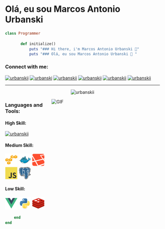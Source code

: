 # Olá, eu sou Marcos Antonio Urbanski
   
```ruby 
class Programmer
   
       def initialize()
           puts "### Hi there, i'm Marcos Antonio Urbanski 👋"
           puts "### Olá, eu sou Marcos Antonio Urbanski 👋 "

```


<p align="left">
    <h3 align="left">Connect with me:</h3>
    <a href="https://www.linkedin.com/in/marcosurbanski/" target="_blank"><img align="center" src="https://github.com/urbanskii/urbanskii/blob/main/linkedin.png?raw=true" alt="urbanskii" height="30" width="40" /></a>
    <a href="https://urbanskii.xyz" target="_blank"><img align="center" src="https://github.com/urbanskii/urbanskii/blob/main/chrome.png?raw=true" alt="urbanski" height="30" width="40" target="_blank"/></a>
    <a href="https://www.youtube.com/channel/UCEuuDExokKoZXvmiG_nWmIg" target="_blank"><img align="center" src="https://github.com/urbanskii/urbanskii/blob/main/youtube-v2.png?raw=true" alt="urbanskii" height="30" width="40"/></a>
    <a href="https://t.me/marurs369" target="_blank"><img align="center" src="https://github.com/urbanskii/urbanskii/blob/main/telegram.png?raw=true" alt="urbanskii" height="30" width="40"/></a>
    <a href="https://instagram.com/maurbanski" target="_blank"><img align="center" src="https://github.com/urbanskii/urbanskii/blob/main/instagram.png?raw=true" alt="urbanskii" height="30" width="40"/></a>
    <a href="https://fb.com/marcos.urbanski" target="_blank"><img align="center" src="https://github.com/urbanskii/urbanskii/blob/main/facebook.png?raw=true" alt="urbanskii" height="30" width="40" /></a>    
</p>

---

<p align="center"> <img src="https://komarev.com/ghpvc/?username=urbanskii" alt="urbanskii" /> </p>

<!--
<h3>Open Source Projects</h3>
<table>
    <thead align="center">
        <tr border: none;>
            <td><b>Id</b></td>
	    <td><b>Projects</b></td>
	    <td><b>Skills</b></td>
            <td><b>Stars</b></td>
            <td><b>Forks</b></td>
            <td><b>Issues</b></td>
            <td><b>Pull requests</b></td>
        </tr>
    </thead>
    <tbody>
	<tr>
		<td>1</td>
            	<td><a href="https://github.com/urbanskii/sale-factory"><b>Sales Factory</b></a></td>
		<td>Business / Developer</td>
            	<td><img alt="Stars" src="https://img.shields.io/github/stars/urbanskii/sale-factory?style=flat-square&labelColor=343b41" /></td>
            	<td><img alt="Forks" src="https://img.shields.io/github/forks/urbanskii/sale-factory?style=flat-square&labelColor=343b41" /></td>
            	<td><img alt="Issues" src="https://img.shields.io/github/issues/urbanskii/sale-factory?style=flat-square&labelColor=343b41" /></td>
            	<td><img alt="Pull Requests" src="https://img.shields.io/github/issues-pr/urbanskii/sale-factory?style=flat-square&labelColor=343b41" /></td>
    </tr>
        <tr>
		<td>2</td>
		<td><a href="https://github.com/urbanskii/portal-agro"><b>Portal Agro</b></a></td>
	 	<td>Business / Developer</td>
	    	<td><img alt="Stars" src="https://img.shields.io/github/stars/urbanskii/portal-agro?style=flat-square&labelColor=343b41" /></td>
            	<td><img alt="Forks" src="https://img.shields.io/github/forks/urbanskii/portal-agro?style=flat-square&labelColor=343b41" /></td>
            	<td><img alt="Issues" src="https://img.shields.io/github/issues/urbanskii/portal-agro?style=flat-square&labelColor=343b41" /></td>
            	<td><img alt="Pull Requests" src="https://img.shields.io/github/issues-pr/urbanskii/portal-agro?style=flat-square&labelColor=343b41" /></td>
        </tr>
        <tr>
		<td>3</td>
            	<td><a href="https://github.com/urbanskii/application-lifecycle-management"><b>ALM / CI</b></a></td>
		<td>DevOps</td>
            	<td><img alt="Stars" src="https://img.shields.io/github/stars/urbanskii/application-lifecycle-management?style=flat-square&labelColor=343b41" /></td>
            	<td><img alt="Forks" src="https://img.shields.io/github/forks/urbanskii/application-lifecycle-management?style=flat-square&labelColor=343b41" /></td>
            	<td><img alt="Issues" src="https://img.shields.io/github/issues/urbanskii/application-lifecycle-management?style=flat-square&labelColor=343b41" /></td>
            	<td><img alt="Pull Requests" src="https://img.shields.io/github/issues-pr/urbanskii/application-lifecycle-management?style=flat-square&labelColor=343b41" /></td>
        </tr>
	 <tr>
		<td>4</td>
            	<td><a href="https://github.com/urbanskii/study-rails-vs-phoenix-vs-laravel"><b>Rails vs Phoenix vs Laravel</b></a></td>
		<td>Developer</td>
            	<td><img alt="Stars" src="https://img.shields.io/github/stars/urbanskii/study-rails-vs-phoenix-vs-laravel?style=flat-square&labelColor=343b41" /></td>
            	<td><img alt="Forks" src="https://img.shields.io/github/forks/urbanskii/study-rails-vs-phoenix-vs-laravel?style=flat-square&labelColor=343b41" /></td>
            	<td><img alt="Issues" src="https://img.shields.io/github/issues/urbanskii/study-rails-vs-phoenix-vs-laravel?style=flat-square&labelColor=343b41" /></td>
            	<td><img alt="Pull Requests" src="https://img.shields.io/github/issues-pr/urbanskii/study-rails-vs-phoenix-vs-laravel?style=flat-square&labelColor=343b41" /></td>
        </tr>
    </tbody>
</table>
-->
 <img align="right" alt="GIF" src="https://github.com/urbanskii/urbanskii/blob/main/Mario_1.gif?raw=true" width="70%" height="400px" />

<h3 align="left">Languages and Tools:</h3>
    <p align="left">
        <h4 align="left">High Skill:</h4>
        <a href="" target="_blank"><img src="https://github.com/urbanskii/urbanskii/blob/main/coffee-loading.png?raw=true" alt="urbanskii" width="40" height="40" /></a>
        <!--
        <a href="https://stackshare.io/ruby" target="_blank"><img src="https://github.com/devicons/devicon/raw/master/icons/ruby/ruby-original.svg" alt="ruby" width="40" height="40" /></a>
        <a href="https://stackshare.io/rubymine" target="_blank"><img src="https://github.com/devicons/devicon/raw/master/icons/rubymine/rubymine-original.svg" alt="java" width="40" height="40" /></a>
        <a href="https://stackshare.io/oracle" target="_blank"><img src="https://github.com/devicons/devicon/raw/master/icons/oracle/oracle-original.svg" alt="oracle" width="40" height="40" /></a>
        <a href="https://stackshare.io/git" target="_blank"><img src="https://github.com/devicons/devicon/raw/master/icons/git/git-original.svg" alt="git" width="40" height="40" /></a>
        <a href="https://stackshare.io/github" target="_blank"><img src="https://github.com/devicons/devicon/raw/master/icons/github/github-original.svg" alt="github" width="40" height="40" /></a>
        <a href="https://stackshare.io/linux" target="_blank"><img src="https://github.com/devicons/devicon/raw/master/icons/linux/linux-original.svg" alt="linux" width="40" height="40" /></a>
        <a href="https://stackshare.io/php" target="_blank"><img src="https://github.com/devicons/devicon/raw/master/icons/php/php-original.svg" alt="php" width="40" height="40" /></a>
        <a href="https://stackshare.io/java" target="_blank"><img src="https://github.com/devicons/devicon/raw/master/icons/java/java-original.svg" alt="java" width="40" height="40" /></a>
        <a href="https://stackshare.io/ubuntu" target="_blank"><img src="https://github.com/devicons/devicon/raw/master/icons/ubuntu/ubuntu-plain.svg" alt="java" width="40" height="40" /></a> -->
        <h4 align="left">Medium Skill:</h4>
        <a href="https://stackshare.io/search/q=aws" target="_blank"><img src="https://github.com/devicons/devicon/raw/master/icons/amazonwebservices/amazonwebservices-original.svg" alt="aws" width="40" height="40" /></a>
        <a href="https://stackshare.io/docker" target="_blank"><img src="https://github.com/devicons/devicon/raw/master/icons/docker/docker-original.svg" alt="docker" width="40" height="40" /></a>
        <a href="https://stackshare.io/laravel" target="_blank"><img src="https://github.com/devicons/devicon/raw/master/icons/laravel/laravel-plain.svg" alt="laravel" width="40" height="40" /></a>
        <a href="https://stackshare.io/javascript" target="_blank"><img src="https://github.com/devicons/devicon/raw/master/icons/javascript/javascript-original.svg" alt="javascript" width="40" height="40" /></a>
	<a href="https://stackshare.io/postgresql" target="_blank"><img src="https://github.com/devicons/devicon/raw/master/icons/postgresql/postgresql-original.svg" alt="postgresql" width="40" height="40" /></a>
        <h4 align="left">Low Skill:</h4>
        <a href="https://stackshare.io/vuejs" target="_blank"><img src="https://github.com/devicons/devicon/raw/master/icons/vuejs/vuejs-original.svg" alt="vuejs" width="40" height="40" /></a>
        <a href="https://stackshare.io/python" target="_blank"><img src="https://github.com/devicons/devicon/raw/master/icons/python/python-original.svg" alt="python" width="40" height="40" /></a>
        <a href="https://stackshare.io/redis" target="_blank"><img src="https://github.com/devicons/devicon/raw/master/icons/redis/redis-original.svg" alt="redis" width="40" height="40" /></a>
    </p>
    
    
```ruby 
	end 
end 
```





<!--
**urbanskii/urbanskii** is a ✨ _special_ ✨ repository because its `README.md` (this file) appears on your GitHub profile.

Here are some ideas to get you started:

- 🔭 I’m currently working on ...
- 🌱 I’m currently learning ...
- 👯 I’m looking to collaborate on ...
- 🤔 I’m looking for help with ...
- 💬 Ask me about ...
- 📫 How to reach me: ...
- 😄 Pronouns: ...
- ⚡ Fun fact: ...
-->
